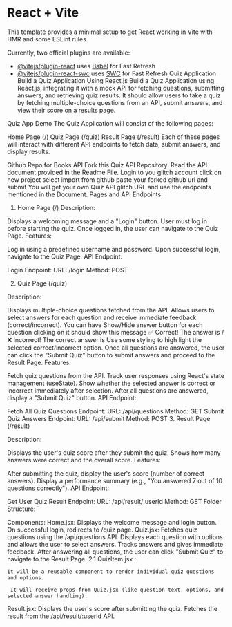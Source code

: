 # React + Vite

This template provides a minimal setup to get React working in Vite with HMR and some ESLint rules.

Currently, two official plugins are available:

- [@vitejs/plugin-react](https://github.com/vitejs/vite-plugin-react/blob/main/packages/plugin-react/README.md) uses [Babel](https://babeljs.io/) for Fast Refresh
- [@vitejs/plugin-react-swc](https://github.com/vitejs/vite-plugin-react-swc) uses [SWC](https://swc.rs/) for Fast Refresh
Quiz Application
Build a Quiz Application Using React.js
Build a Quiz Application using React.js, integrating it with a mock API for fetching questions, submitting answers, and retrieving quiz results. It should allow users to take a quiz by fetching multiple-choice questions from an API, submit answers, and view their score on a results page.

Quiz App Demo
The Quiz Application will consist of the following pages:

Home Page (/)
Quiz Page (/quiz)
Result Page (/result)
Each of these pages will interact with different API endpoints to fetch data, submit answers, and display results.

Github Repo for Books API
Fork this Quiz API Repository.
Read the API document provided in the Readme File.
Login to you glitch account
click on new project
select import from github
paste your forked github url and submit
You will get your own Quiz API glitch URL and use the endpoints mentioned in the Document.
Pages and API Endpoints
1. Home Page (/)
 Description:

Displays a welcoming message and a "Login" button.
User must log in before starting the quiz.
Once logged in, the user can navigate to the Quiz Page.
Features:

Log in using a predefined username and password.
Upon successful login, navigate to the Quiz Page.
API Endpoint:

Login Endpoint:
URL: /login
Method: POST


2. Quiz Page (/quiz)


Description:

Displays multiple-choice questions fetched from the API.
Allows users to select answers for each question and receive immediate feedback (correct/incorrect).
You can have Show/Hide answer button for each question clicking on it should show this message ✅ Correct! The answer is <correct answer> / ❌ Incorrect! The correct answer is <corect answer>
Use some styling to high light the selected correct/incorrect option.
Once all questions are answered, the user can click the "Submit Quiz" button to submit answers and proceed to the Result Page.
Features:

Fetch quiz questions from the API.
Track user responses using React's state management (useState).
Show whether the selected answer is correct or incorrect immediately after selection.
After all questions are answered, display a "Submit Quiz" button.
API Endpoint:

Fetch All Quiz Questions Endpoint:
URL: /api/questions
Method: GET
Submit Quiz Answers Endpoint:
URL: /api/submit
Method: POST
3. Result Page (/result)


Description:

Displays the user's quiz score after they submit the quiz.
Shows how many answers were correct and the overall score.
Features:

After submitting the quiz, display the user's score (number of correct answers).
Display a performance summary (e.g., "You answered 7 out of 10 questions correctly").
API Endpoint:

Get User Quiz Result Endpoint:
URL: /api/result/:userId
Method: GET
Folder Structure:
 `

Components:
Home.jsx:
Displays the welcome message and login button.
On successful login, redirects to /quiz page.
Quiz.jsx:
Fetches quiz questions using the /api/questions API.
Displays each question with options and allows the user to select answers.
Tracks answers and gives immediate feedback.
After answering all questions, the user can click "Submit Quiz" to navigate to the Result Page.
2.1 QuizItem.jsx :

    It will be a reusable component to render individual quiz questions and options.

     It will receive props from Quiz.jsx (like question text, options, and selected answer handling). 
    
Result.jsx:
Displays the user's score after submitting the quiz.
Fetches the result from the /api/result/:userId API.